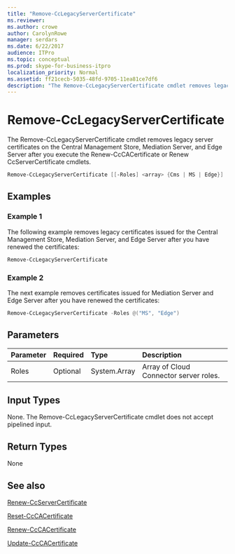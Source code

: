 ```yaml
---
title: "Remove-CcLegacyServerCertificate"
ms.reviewer: 
ms.author: crowe
author: CarolynRowe
manager: serdars
ms.date: 6/22/2017
audience: ITPro
ms.topic: conceptual
ms.prod: skype-for-business-itpro
localization_priority: Normal
ms.assetid: ff21cecb-5035-48fd-9705-11ea81ce7df6
description: "The Remove-CcLegacyServerCertificate cmdlet removes legacy server certificates on the Central Management Store, Mediation Server, and Edge Server after you execute the Renew-CcCACertificate or Renew CcServerCertificate cmdlets."
---
```


# Remove-CcLegacyServerCertificate
 
The Remove-CcLegacyServerCertificate cmdlet removes legacy server certificates on the Central Management Store, Mediation Server, and Edge Server after you execute the Renew-CcCACertificate or Renew CcServerCertificate cmdlets.
  
```powershell
Remove-CcLegacyServerCertificate [[-Roles] <array> {Cms | MS | Edge}] 
```

## Examples
<a name="Examples"> </a>

### Example 1

The following example removes legacy certificates issued for the Central Management Store, Mediation Server, and Edge Server after you have renewed the certificates:
  
```powershell
Remove-CcLegacyServerCertificate
```

### Example 2

The next example removes certificates issued for Mediation Server and Edge Server after you have renewed the certificates: 
  
```powershell
Remove-CcLegacyServerCertificate -Roles @("MS", "Edge") 
```

## Parameters
<a name="Examples"> </a>

|**Parameter**|**Required**|**Type**|**Description**|
|:-----|:-----|:-----|:-----|
| Roles <br/> |Optional  <br/> |System.Array  <br/> | Array of Cloud Connector server roles. <br/> |
   
## Input Types
<a name="InputTypes"> </a>

None. The Remove-CcLegacyServerCertificate cmdlet does not accept pipelined input.
  
## Return Types
<a name="ReturnTypes"> </a>

None
  
## See also
<a name="ReturnTypes"> </a>

[Renew-CcServerCertificate](renew-ccservercertificate.md)
  
[Reset-CcCACertificate](reset-cccacertificate.md)
  
[Renew-CcCACertificate](renew-cccacertificate.md)
  
[Update-CcCACertificate](update-cccacertificate.md)
  

